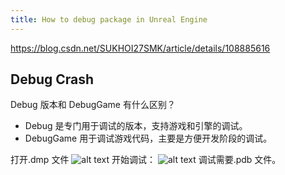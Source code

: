```yaml
---
title: How to debug package in Unreal Engine
---
```


https://blog.csdn.net/SUKHOI27SMK/article/details/108885616

## Debug Crash

Debug 版本和 DebugGame 有什么区别？

- Debug 是专门用于调试的版本，支持游戏和引擎的调试。
- DebugGame 用于调试游戏代码，主要是方便开发阶段的调试。

打开.dmp 文件
![alt text](image.png)
开始调试：
![alt text](image-1.png)
调试需要.pdb 文件。
